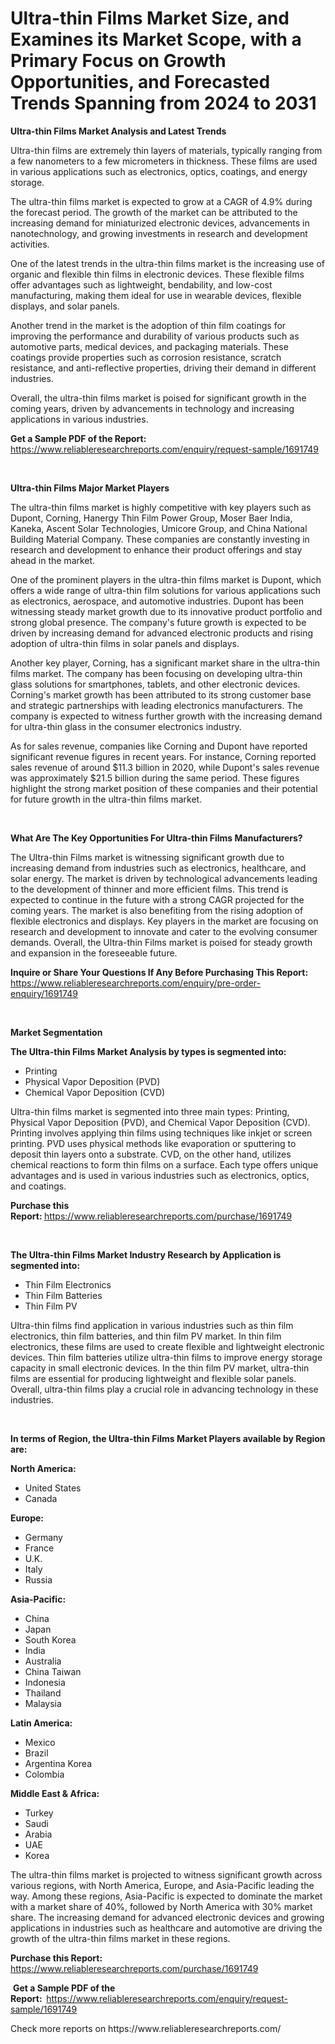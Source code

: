 <p><h1>Ultra-thin Films Market Size, and Examines its Market Scope, with a Primary Focus on Growth Opportunities, and Forecasted Trends Spanning from 2024 to 2031</h1></p><p><strong>Ultra-thin Films Market Analysis and Latest Trends</strong></p>
<p><p>Ultra-thin films are extremely thin layers of materials, typically ranging from a few nanometers to a few micrometers in thickness. These films are used in various applications such as electronics, optics, coatings, and energy storage.</p><p>The ultra-thin films market is expected to grow at a CAGR of 4.9% during the forecast period. The growth of the market can be attributed to the increasing demand for miniaturized electronic devices, advancements in nanotechnology, and growing investments in research and development activities.</p><p>One of the latest trends in the ultra-thin films market is the increasing use of organic and flexible thin films in electronic devices. These flexible films offer advantages such as lightweight, bendability, and low-cost manufacturing, making them ideal for use in wearable devices, flexible displays, and solar panels.</p><p>Another trend in the market is the adoption of thin film coatings for improving the performance and durability of various products such as automotive parts, medical devices, and packaging materials. These coatings provide properties such as corrosion resistance, scratch resistance, and anti-reflective properties, driving their demand in different industries.</p><p>Overall, the ultra-thin films market is poised for significant growth in the coming years, driven by advancements in technology and increasing applications in various industries.</p></p>
<p><strong>Get a Sample PDF of the Report:&nbsp;</strong> <a href="https://www.reliableresearchreports.com/enquiry/request-sample/1691749">https://www.reliableresearchreports.com/enquiry/request-sample/1691749</a></p>
<p>&nbsp;</p>
<p><strong>Ultra-thin Films Major Market Players</strong></p>
<p><p>The ultra-thin films market is highly competitive with key players such as Dupont, Corning, Hanergy Thin Film Power Group, Moser Baer India, Kaneka, Ascent Solar Technologies, Umicore Group, and China National Building Material Company. These companies are constantly investing in research and development to enhance their product offerings and stay ahead in the market.</p><p>One of the prominent players in the ultra-thin films market is Dupont, which offers a wide range of ultra-thin film solutions for various applications such as electronics, aerospace, and automotive industries. Dupont has been witnessing steady market growth due to its innovative product portfolio and strong global presence. The company's future growth is expected to be driven by increasing demand for advanced electronic products and rising adoption of ultra-thin films in solar panels and displays.</p><p>Another key player, Corning, has a significant market share in the ultra-thin films market. The company has been focusing on developing ultra-thin glass solutions for smartphones, tablets, and other electronic devices. Corning's market growth has been attributed to its strong customer base and strategic partnerships with leading electronics manufacturers. The company is expected to witness further growth with the increasing demand for ultra-thin glass in the consumer electronics industry.</p><p>As for sales revenue, companies like Corning and Dupont have reported significant revenue figures in recent years. For instance, Corning reported sales revenue of around $11.3 billion in 2020, while Dupont's sales revenue was approximately $21.5 billion during the same period. These figures highlight the strong market position of these companies and their potential for future growth in the ultra-thin films market.</p></p>
<p>&nbsp;</p>
<p><strong>What Are The Key Opportunities For Ultra-thin Films Manufacturers?</strong></p>
<p><p>The Ultra-thin Films market is witnessing significant growth due to increasing demand from industries such as electronics, healthcare, and solar energy. The market is driven by technological advancements leading to the development of thinner and more efficient films. This trend is expected to continue in the future with a strong CAGR projected for the coming years. The market is also benefiting from the rising adoption of flexible electronics and displays. Key players in the market are focusing on research and development to innovate and cater to the evolving consumer demands. Overall, the Ultra-thin Films market is poised for steady growth and expansion in the foreseeable future.</p></p>
<p><strong>Inquire or Share Your Questions If Any Before Purchasing This Report:</strong> <a href="https://www.reliableresearchreports.com/enquiry/pre-order-enquiry/1691749">https://www.reliableresearchreports.com/enquiry/pre-order-enquiry/1691749</a></p>
<p>&nbsp;</p>
<p><strong>Market Segmentation</strong></p>
<p><strong>The Ultra-thin Films Market Analysis by types is segmented into:</strong></p>
<p><ul><li>Printing</li><li>Physical Vapor Deposition (PVD)</li><li>Chemical Vapor Deposition (CVD)</li></ul></p>
<p><p>Ultra-thin films market is segmented into three main types: Printing, Physical Vapor Deposition (PVD), and Chemical Vapor Deposition (CVD). Printing involves applying thin films using techniques like inkjet or screen printing. PVD uses physical methods like evaporation or sputtering to deposit thin layers onto a substrate. CVD, on the other hand, utilizes chemical reactions to form thin films on a surface. Each type offers unique advantages and is used in various industries such as electronics, optics, and coatings.</p></p>
<p><strong>Purchase this Report:&nbsp;</strong><a href="https://www.reliableresearchreports.com/purchase/1691749">https://www.reliableresearchreports.com/purchase/1691749</a></p>
<p>&nbsp;</p>
<p><strong>The Ultra-thin Films Market Industry Research by Application is segmented into:</strong></p>
<p><ul><li>Thin Film Electronics</li><li>Thin Film Batteries</li><li>Thin Film PV</li></ul></p>
<p><p>Ultra-thin films find application in various industries such as thin film electronics, thin film batteries, and thin film PV market. In thin film electronics, these films are used to create flexible and lightweight electronic devices. Thin film batteries utilize ultra-thin films to improve energy storage capacity in small electronic devices. In the thin film PV market, ultra-thin films are essential for producing lightweight and flexible solar panels. Overall, ultra-thin films play a crucial role in advancing technology in these industries.</p></p>
<p>&nbsp;</p>
<p><strong>In terms of Region, the Ultra-thin Films Market Players available by Region are:</strong></p>
<p>
    <p> <strong> North America: </strong>
        <ul>
            <li>United States</li>
            <li>Canada</li>
        </ul>
        </p> 
    <p> <strong> Europe: </strong>
        <ul>
            <li>Germany</li>
            <li>France</li>
            <li>U.K.</li>
            <li>Italy</li>
            <li>Russia</li>
        </ul>
        </p> 
    <p> <strong> Asia-Pacific: </strong>
        <ul>
            <li>China</li>
            <li>Japan</li>
            <li>South Korea</li>
            <li>India</li>
            <li>Australia</li>
            <li>China Taiwan</li>
            <li>Indonesia</li>
            <li>Thailand</li>
            <li>Malaysia</li>
        </ul>
        </p> 
    <p> <strong> Latin America: </strong>
        <ul>
            <li>Mexico</li>
            <li>Brazil</li>
            <li>Argentina Korea</li>
            <li>Colombia</li>
        </ul>
        </p> 
    <p> <strong> Middle East & Africa: </strong>
        <ul>
            <li>Turkey</li>
            <li>Saudi</li>
            <li>Arabia</li>
            <li>UAE</li>
            <li>Korea</li>
        </ul>
    </p>
    </p>
<p><p>The ultra-thin films market is projected to witness significant growth across various regions, with North America, Europe, and Asia-Pacific leading the way. Among these regions, Asia-Pacific is expected to dominate the market with a market share of 40%, followed by North America with 30% market share. The increasing demand for advanced electronic devices and growing applications in industries such as healthcare and automotive are driving the growth of the ultra-thin films market in these regions.</p></p>
<p><strong>Purchase this Report: </strong><a href="https://www.reliableresearchreports.com/purchase/1691749">https://www.reliableresearchreports.com/purchase/1691749</a></p>
<p>&nbsp;<strong>Get a Sample PDF of the Report:&nbsp;&nbsp;</strong><a href="https://www.reliableresearchreports.com/enquiry/request-sample/1691749">https://www.reliableresearchreports.com/enquiry/request-sample/1691749</a></p>
<p><strong></strong></p>
<p>Check more reports on https://www.reliableresearchreports.com/</p>